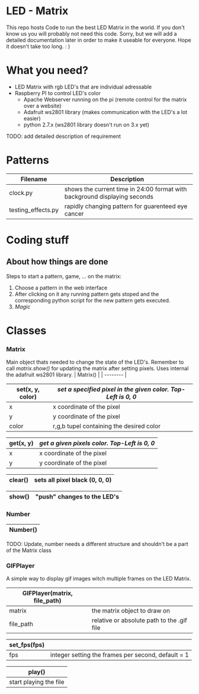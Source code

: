 # LED - Matrix

This repo hosts Code to run the best LED Matrix in the world. If you don't know us you will probably not need this code. Sorry, but we will add a detailed documentation later in order to make it useable for everyone. Hope it doesn't take too long. : )

# What you need?
- LED Matrix with rgb LED's that are individual adressable
- Raspberry PI to control LED's color
    - Apache Webserver running on the pi (remote control for the matrix over a website)
    - Adafruit ws2801 library (makes communication with the LED's a lot easier)
    - python 2.7.x (ws2801 library doesn't run on 3.x yet)

TODO: add detailed description of requirement

# Patterns
| Filename | Description |
| -------- | ----------- |
| clock.py | shows the current time in 24:00 format with background displaying seconds
| testing_effects.py | rapidly changing pattern for guarenteed eye cancer

# Coding stuff
## About how things are done
Steps to start a pattern, game, ... on the matrix:
1) Choose a pattern in the web interface
2) After clicking on it any running pattern gets stoped and the corresponding python script for the new pattern gets executed.
3) *Magic*

# Classes
### Matrix
Main object thats needed to change the state of the LED's. Remember to call *matrix.show()* for updating the matrix after setting pixels. Uses internal the adafruit ws2801 library.
| Matrix() | 
| -------- |

| set(x, y, color) | *set a specified pixel in the given color. Top-Left is 0, 0* |
| -------- | ----------- |
| x | x coordinate of the pixel |
| y | y coordinate of the pixel |
| color | r,g,b tupel containing the desired color |

| get(x, y) | *get a  given pixels color. Top-Left is 0, 0* |
| - | - |
| x | x coordinate of the pixel |
| y | y coordinate of the pixel |

| clear() | sets all pixel black (0, 0, 0) |
| - | - |

| show() | "push" changes to the LED's |
| - | - |

### Number
| Number() |
| - |
TODO: Update, number needs a different structure and shouldn't be a part of the Matrix class

### GIFPlayer
A simple way to display gif images witch multiple frames on the LED Matrix. 

| GIFPlayer(matrix, file_path) |   |
| -------- | ----------- |
| matrix | the matrix object to draw on |
| file_path | relative or absolute path to the .gif file |

| set_fps(fps) |   |
| -------- | ----------- |
| fps | integer setting the frames per second, default = 1 |

| play() | 
| -------- |
| start playing the file |
